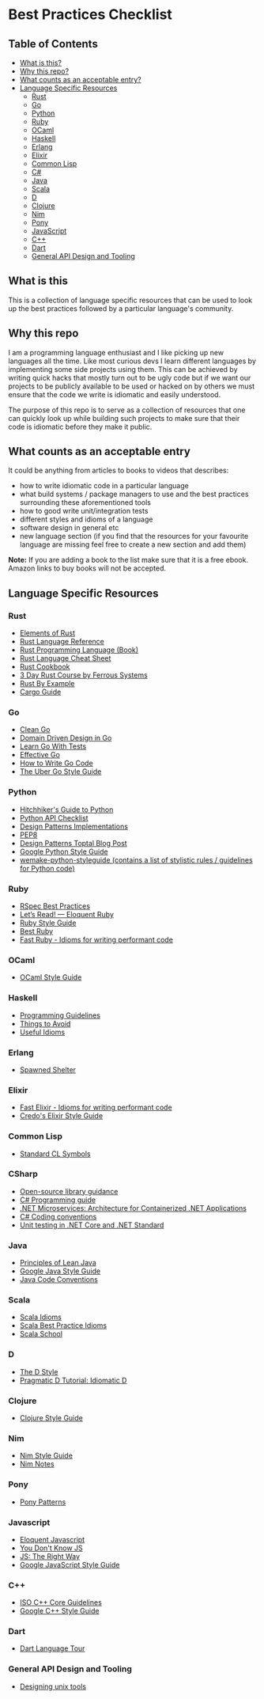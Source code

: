 # Best Practices Checklist

## Table of Contents

- [What is this?](#what-is-this)
- [Why this repo?](#why-this-repo)
- [What counts as an acceptable entry?](#what-counts-as-an-acceptable-entry)
- [Language Specific Resources](#language-specific-resources)
  - [Rust](#rust)
  - [Go](#go)
  - [Python](#python)
  - [Ruby](#ruby)
  - [OCaml](#ocaml)
  - [Haskell](#haskell)
  - [Erlang](#erlang)
  - [Elixir](#elixir)
  - [Common Lisp](#common-lisp)
  - [C#](#CSharp)
  - [Java](#java)
  - [Scala](#scala)
  - [D](#d)
  - [Clojure](#clojure)
  - [Nim](#nim)
  - [Pony](#pony)
  - [JavaScript](#javascript)
  - [C++](#C++)
  - [Dart](#dart)
  - [General API Design and Tooling](#general-api-design-and-tooling)

## What is this

This is a collection of language specific resources that can be used to look up the best practices followed by a particular language's community.

## Why this repo

I am a programming language enthusiast and I like picking up new languages all the time. Like most curious devs I learn different languages by implementing some side projects using them. This can be achieved by writing quick hacks that mostly turn out to be ugly code but if we want our projects to be publicly available to be used or hacked on by others we must ensure that the code we write is idiomatic and easily understood.

The purpose of this repo is to serve as a collection of resources that one can quickly look up while building such projects to make sure that their code is idiomatic before they make it public.

## What counts as an acceptable entry

It could be anything from articles to books to videos that describes:

- how to write idiomatic code in a particular language
- what build systems / package managers to use and the best practices surrounding these aforementioned tools
- how to good write unit/integration tests
- different styles and idioms of a language
- software design in general etc
- new language section (if you find that the resources for your favourite language are missing feel free to create a new section and add them)

**Note:** If you are adding a book to the list make sure that it is a free ebook. Amazon links to buy books will not be accepted.

## Language Specific Resources

### Rust

- [Elements of Rust](https://github.com/ferrous-systems/elements-of-rust)
- [Rust Language Reference](https://doc.rust-lang.org/nightly/reference/introduction.html)
- [Rust Programming Language (Book)](https://doc.rust-lang.org/book/)
- [Rust Language Cheat Sheet](https://cheats.rs/)
- [Rust Cookbook](https://rust-lang-nursery.github.io/rust-cookbook/)
- [3 Day Rust Course by Ferrous Systems](https://ferrous-systems.github.io/rust-three-days-course)
- [Rust By Example](https://doc.rust-lang.org/rust-by-example/macros/overload.html)
- [Cargo Guide](https://doc.rust-lang.org/cargo/guide/)

### Go

- [Clean Go](https://github.com/Pungyeon/clean-go-article)
- [Domain Driven Design in Go](https://github.com/marcusolsson/goddd)
- [Learn Go With Tests](https://quii.gitbook.io/learn-go-with-tests/)
- [Effective Go](https://golang.org/doc/effective_go.html)
- [How to Write Go Code](https://golang.org/doc/code.html)
- [The Uber Go Style Guide](https://github.com/uber-go/guide)

### Python

- [Hitchhiker's Guide to Python](https://docs.python-guide.org/)
- [Python API Checklist](https://github.com/vintasoftware/python-api-checklist)
- [Design Patterns Implementations](https://github.com/faif/python-patterns)
- [PEP8](https://www.python.org/dev/peps/pep-0008/)
- [Design Patterns Toptal Blog Post](https://www.toptal.com/python/python-design-patterns)
- [Google Python Style Guide](https://google.github.io/styleguide/pyguide.html)
- [wemake-python-styleguide (contains a list of stylistic rules / guidelines for Python code)](https://wemake-python-stylegui.de/en/latest/pages/usage/violations/index.html)

### Ruby

- [RSpec Best Practices](https://github.com/abinoda/rspec-best-practices)
- [Let’s Read! — Eloquent Ruby](https://medium.com/@baweaver/lets-read-eloquent-ruby-ch-1-b2115d1416a6)
- [Ruby Style Guide](https://rubystyle.guide/)
- [Best Ruby](http://franzejr.github.io/best-ruby/)
- [Fast Ruby - Idioms for writing performant code](https://github.com/JuanitoFatas/fast-ruby)

### OCaml

- [OCaml Style Guide](https://github.com/lindig/ocaml-style)

### Haskell

- [Programming Guidelines](https://wiki.haskell.org/Programming_guidelines)
- [Things to Avoid](https://wiki.haskell.org/Haskell_programming_tips)
- [Useful Idioms](https://wiki.haskell.org/Blow_your_mind)

### Erlang

- [Spawned Shelter](http://spawnedshelter.com)

### Elixir

- [Fast Elixir - Idioms for writing performant code](https://github.com/devonestes/fast-elixir)
- [Credo's Elixir Style Guide](https://github.com/rrrene/elixir-style-guide)

### Common Lisp

- [Standard CL Symbols](https://www.hexstreamsoft.com/articles/notes-tips-standard-common-lisp-symbols/)

### CSharp

- [Open-source library guidance](https://docs.microsoft.com/en-us/dotnet/standard/library-guidance/)
- [C# Programming guide](https://docs.microsoft.com/en-us/dotnet/csharp/programming-guide/)
- [.NET Microservices: Architecture for Containerized .NET Applications](https://docs.microsoft.com/en-us/dotnet/architecture/microservices/)
- [C# Coding conventions](https://docs.microsoft.com/en-us/dotnet/csharp/programming-guide/inside-a-program/coding-conventions)
- [Unit testing in .NET Core and .NET Standard](https://docs.microsoft.com/en-us/dotnet/core/testing/)

### Java

- [Principles of Lean Java](http://www.ameyalokare.com/software/2018/01/13/lean-java-principles.html)
- [Google Java Style Guide](https://google.github.io/styleguide/javaguide.html)
- [Java Code Conventions](https://www.oracle.com/technetwork/java/codeconventions-150003.pdf)

### Scala

- [Scala Idioms](https://leanpub.com/scalaidioms/read)
- [Scala Best Practice Idioms](https://alvinalexander.com/scala/scala-best-practices-idioms-cookbook)
- [Scala School](https://twitter.github.io/scala_school/)


### D

- [The D Style](https://dlang.org/dstyle.html)
- [Pragmatic D Tutorial: Idiomatic D](https://qznc.github.io/d-tut/idiomatic.html)

### Clojure

- [Clojure Style Guide](https://github.com/bbatsov/clojure-style-guide)

### Nim

- [Nim Style Guide](https://nim-lang.org/docs/nep1.html)
- [Nim Notes](https://scripter.co/notes/nim)

### Pony

- [Pony Patterns](https://patterns.ponylang.io/)

### Javascript

- [Eloquent Javascript](http://eloquentjavascript.net/)
- [You Don't Know JS](https://github.com/getify/You-Dont-Know-JS)
- [JS: The Right Way](https://jstherightway.org/)
- [Google JavaScript Style Guide](https://google.github.io/styleguide/jsguide.html)

### C++

- [ISO C++ Core Guidelines](http://isocpp.github.io/CppCoreGuidelines/CppCoreGuidelines)
- [Google C++ Style Guide](https://google.github.io/styleguide/cppguide.html)

### Dart

- [Dart Language Tour](https://dart.dev/guides/language/language-tour)

### General API Design and Tooling

- [Designing unix tools](https://monkey.org/~marius/unix-tools-hints.html)
